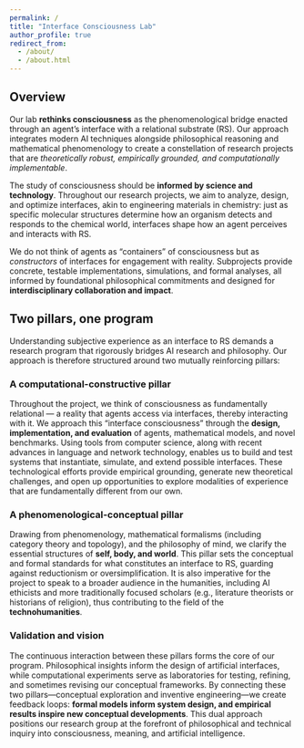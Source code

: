 ```yaml
---
permalink: /
title: "Interface Consciousness Lab"
author_profile: true
redirect_from: 
  - /about/
  - /about.html
---
```


## Overview

Our lab **rethinks consciousness** as the phenomenological bridge enacted through an agent’s interface with a relational substrate (RS). Our approach integrates modern AI techniques alongside philosophical reasoning and mathematical phenomenology to create a constellation of research projects that are _theoretically robust, empirically grounded, and computationally implementable_. 

The study of consciousness should be **informed by science and technology**. Throughout our research projects, we aim to analyze, design, and optimize interfaces, akin to engineering materials in chemistry: just as specific molecular structures determine how an organism detects and responds to the chemical world, interfaces shape how an agent perceives and interacts with RS.

We do not think of agents as “containers” of consciousness but as _constructors_ of interfaces for engagement with reality. Subprojects provide concrete, testable implementations, simulations, and formal analyses, all informed by foundational philosophical commitments and designed for **interdisciplinary collaboration and impact**.

## Two pillars, one program

Understanding subjective experience <!--, not as an internal property of information-processing systems, but --> as an interface to RS demands a research program that rigorously bridges AI research and philosophy.  Our approach is therefore structured around two mutually reinforcing pillars:

### A computational-constructive pillar
Throughout the project, we think of consciousness as fundamentally relational — a reality that agents access via interfaces, thereby interacting with it. We approach this “interface consciousness” through the **design, implementation, and evaluation** of agents, mathematical models, and novel benchmarks. Using tools from computer science, along with recent advances in language and network technology, enables us to build and test systems that instantiate, simulate, and extend possible interfaces. These technological efforts provide empirical grounding, generate new theoretical challenges, and open up opportunities to explore modalities of experience that are fundamentally different from our own.
### A phenomenological-conceptual pillar
Drawing from phenomenology, mathematical formalisms (including category theory and topology), and the philosophy of mind, we clarify the essential structures of **self, body, and world**. This pillar sets the conceptual and formal standards for what constitutes an interface to RS, guarding against reductionism or oversimplification. It is also imperative for the project to speak to a broader audience in the humanities, including AI ethicists and more traditionally focused scholars (e.g., literature theorists or historians of religion), thus contributing to the field of the **technohumanities**.
### Validation and vision
The continuous interaction between these pillars forms the core of our program. Philosophical insights inform the design of artificial interfaces, while computational experiments serve as laboratories for testing, refining, and sometimes revising our conceptual frameworks. By connecting these two pillars—conceptual exploration and inventive engineering—we create feedback loops: **formal models inform system design, and empirical results inspire new conceptual developments**. This dual approach positions our research group at the forefront of philosophical and technical inquiry into consciousness, meaning, and artificial intelligence.
